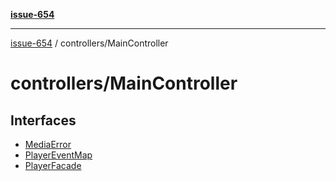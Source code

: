 [**issue-654**](README.md)

***

[issue-654](README.md) / controllers/MainController

# controllers/MainController

## Interfaces

- [MediaError](controllers-MainController-Interface-MediaError.md)
- [PlayerEventMap](controllers-MainController-Interface-PlayerEventMap.md)
- [PlayerFacade](controllers-MainController-Interface-PlayerFacade.md)
